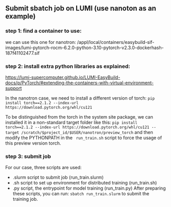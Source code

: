 

## Submit sbatch job on LUMI (use nanoton as an example)
### step 1: find a container to use:
we can use this one for nanotron: /appl/local/containers/easybuild-sif-images/lumi-pytorch-rocm-6.2.0-python-3.10-pytorch-v2.3.0-dockerhash-187f41102477.sif


### step 2: install extra python libraries as explained:
 https://lumi-supercomputer.github.io/LUMI-EasyBuild-docs/p/PyTorch/#extending-the-containers-with-virtual-environment-support

In the nanotron case, we need to install a different version of torch:
`pip install torch==2.1.2 --index-url https://download.pytorch.org/whl/cu121`

To be distinguished from the torch in the system site package, we can installed it in a non-standard target folder like this:
`pip install torch==2.1.2 --index-url https://download.pytorch.org/whl/cu121 --target /scratch/$project_id/$USER/nanotron/preview_torch` and then modify the PYTHONPATH in the `
run_train.sh` script to force the usage of this preview version torch.

### step 3: submit job
For our case, three scripts are used:
- .slurm script to submit job (run_train.slurm)
- .sh script to set up environment for distributed training (run_train.sh)
- .py script, the entrypoint for model training (run_train.py)
After preparing these scripts, you can run:
`sbatch run_train.slurm`
to submit the training job.


